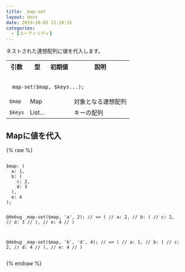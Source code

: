 ```yaml
---
title: _map-set
layout: docs
date: 2019-10-05 11:29:15
categories:
  - [ユーティリティ]
---
```


ネストされた連想配列に値を代入します。

<table>
  <tr>
    <th>引数</th>
    <th>型</th>
    <th>初期値</th>
    <th>説明</th>
  </tr>
  <tr>
    <td colspan="4">
      <pre class="language-scss"><code>
_map-set($map, $keys...);
</code></pre>
    </td>
  </tr>
  <tr>
    <td><code>$map</code></td>
    <td>Map</td>
    <td></td>
    <td>対象となる連想配列</td>
  </tr>
  <tr>
    <td><code>$keys</code></td>
    <td>List...</td>
    <td></td>
    <td>キーの配列</td>
  </tr>
</table>

## Mapに値を代入

<div class="c demo">
  <div class="code">
    {% raw %}
      <pre class="language-scss"><code>
$map: (
  a: 1,
  b: (
    c: 2,
    d: 3
  ),
  e: 4
);

@debug _map-set($map, 'a', 2);
// =>  (
//   a: 2,
//   b: (
//     c: 2,
//     d: 3
//   ),
//   e: 4
// )

@debug _map-set($map, 'b', 'd', 4);
// =>  (
//   a: 1,
//   b: (
//     c: 2,
//     d: 4
//   ),
//   e: 4
// )
</code></pre>
    {% endraw %}
  </div>
</div>